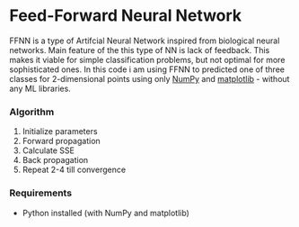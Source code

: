 # Feed-Forward Neural Network

FFNN is a type of Artifcial Neural Network inspired from biological neural networks. Main feature of the this type of NN is lack of feedback. This makes it viable for simple classification problems, but not optimal for more sophisticated ones.
In this code i am using FFNN to predicted one of three classes for 2-dimensional points using only [NumPy](https://numpy.org/) and [matplotlib](https://matplotlib.org/) - without any ML libraries.

### Algorithm
1. Initialize parameters
2. Forward propagation 
3. Calculate SSE
4. Back propagation
5. Repeat 2-4 till convergence

### Requirements
- Python installed (with NumPy and matplotlib)

